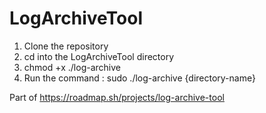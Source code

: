 # LogArchiveTool

1. Clone the repository
2. cd into the LogArchiveTool directory
3. chmod +x ./log-archive
4. Run the command : sudo ./log-archive {directory-name}

Part of https://roadmap.sh/projects/log-archive-tool
